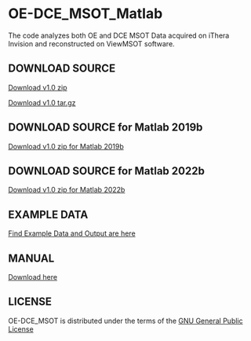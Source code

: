# OE-DCE_MSOT_Matlab
The code analyzes both OE and DCE MSOT Data acquired on iThera Invision and reconstructed on ViewMSOT software.

## **DOWNLOAD SOURCE**
[Download v1.0 zip](https://github.com/CAMEL-MartyPagel/OE-DCE_MSOT_Matlab/archive/refs/tags/v1.0.zip)

[Download v1.0 tar.gz](https://github.com/CAMEL-MartyPagel/OE-DCE_MSOT_Matlab/archive/refs/tags/v1.0.tar.gz)

## **DOWNLOAD SOURCE for Matlab 2019b**
[Download v1.0 zip for Matlab 2019b](https://github.com/CAMEL-MartyPagel/OE-DCE_MSOT_Matlab/releases/download/v1.0/OE-DCE_MSOT_M2019b.zip)

## **DOWNLOAD SOURCE for Matlab 2022b**
[Download v1.0 zip for Matlab 2022b](https://github.com/CAMEL-MartyPagel/OE-DCE_MSOT_Matlab/releases/download/v1.0/OE-DCE_MSOT_M2022b.zip)

## **EXAMPLE DATA**
[Find Example Data and Output are here](https://github.com/CAMEL-MartyPagel/OE-DCE_MSOT_Example)

## **MANUAL**
[Download here](https://github.com/CAMEL-MartyPagel/OE-DCE_MSOT_Matlab/raw/main/doc/SOP_MSOT_Code_20221130.docx)

## **LICENSE**
OE-DCE_MSOT is distributed under the terms of the [GNU General Public License](LICENSE)

